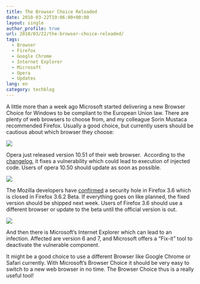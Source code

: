 ```yaml
---
title: The Browser Choice Reloaded
date: 2010-03-22T19:06:00+00:00
layout: single
author_profile: true
url: 2010/03/22/the-browser-choice-reloaded/
tags:
  - Browser
  - Firefox
  - Google Chrome
  - Internet Explorer
  - Microsoft
  - Opera
  - Updates
lang: en
category: techblog
---
```

A little more than a week ago Microsoft started delivering a new Browser Choice for Windows to be compliant to the European Union law. There are plenty of web browsers to choose from, and my colleague Sorin Mustaca recommended Firefox. Usually a good choice, but currently users should be cautious about which browser they choose:

<div>
  <a href="http://2.bp.blogspot.com/_vaUVXcmC3OI/S6e2gXu5zjI/AAAAAAAABW4/1OHNwb-XS4E/s1600-h/opera_logo.png" imageanchor="1"><img border="0" src="http://2.bp.blogspot.com/_vaUVXcmC3OI/S6e2gXu5zjI/AAAAAAAABW4/1OHNwb-XS4E/s1600/opera_logo.png" /></a>
</div>

Opera just released version 10.51 of their web browser.  According to the [changelog](http://www.opera.com/docs/changelogs/windows/1051/), it fixes a vulnerability which could lead to execution of injected code. Users of opera 10.50 should update as soon as possible.

<div>
  <a href="http://3.bp.blogspot.com/_vaUVXcmC3OI/S6e2lBaPA0I/AAAAAAAABW8/JHxBEHx8S24/s1600-h/ff_3.png" imageanchor="1"><img border="0" src="http://3.bp.blogspot.com/_vaUVXcmC3OI/S6e2lBaPA0I/AAAAAAAABW8/JHxBEHx8S24/s1600/ff_3.png" /></a>
</div>

The Mozilla developers have [confirmed](http://blog.mozilla.com/security/2010/03/18/update-on-secunia-advisory-sa38608/) a security hole in Firefox 3.6 which is closed in Firefox 3.6.2 Beta. If everything goes on like planned, the fixed version should be shipped next week. Users of Firefox 3.6 should use a different browser or update to the beta until the official version is out.

<div>
  <a href="http://3.bp.blogspot.com/_vaUVXcmC3OI/S6e17_U6cZI/AAAAAAAABW0/LD-8tTHdYrw/s1600-h/ie_7.png" imageanchor="1"><img border="0" src="http://3.bp.blogspot.com/_vaUVXcmC3OI/S6e17_U6cZI/AAAAAAAABW0/LD-8tTHdYrw/s1600/ie_7.png" /></a>
</div>

And then there is Microsoft’s Internet Explorer which can lead to an infection. Affected are version 6 and 7, and Microsoft offers a “Fix-it” tool to deactivate the vulnerable component.

It might be a good choice to use a different Browser like Google Chrome or Safari currently. With Microsoft’s Browser Choice it should be very easy to switch to a new web browser in no time. The Browser Choice thus is a really useful tool!